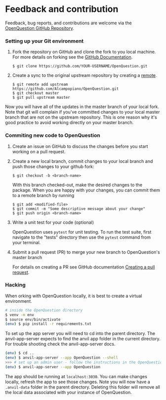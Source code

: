 # Feedback and contribution

Feedback, bug reports, and contributions are welcome via the 
[OpenQuestion GitHub Repository](http://github.com/Alcampopiano/OpenQuestion/).

### Setting up your Git environment

1. Fork the repository on GitHub and clone the fork to you local
machine. For more details on forking see the [GitHub
Documentation](https://help.github.com/en/articles/fork-a-repo).
    
    ```
    $ git clone https://github.com/YOUR-USERNAME/OpenQuestion.git
    ```

2. Create a sync to the original upstream repository by creating a 
[remote](https://help.github.com/en/github/collaborating-with-issues-and-pull-requests/configuring-a-remote-for-a-fork).

    ```
    $ git remote add upstream https://github.com/Alcampopiano/OpenQuestion.git
    $ git checkout master
    $ git pull upstream master
    ```

Now you will have all of the updates in the master branch of your local fork.
Note that git will complain if you've committed changes to your local master
branch that are not on the upstream repository. This is one reason why it's good practice to avoid
working directly on your master branch.

### Commiting new code to OpenQuestion

1. Create an issue on GitHub to discuss the changes before you start working on a pull request.

2. Create a new local branch, commit changes to your local branch and push those changes to your github fork:

    ```
    $ git checkout -b <branch-name>
    ```
    
    With this branch checked-out, make the desired changes to the package.
    When you are happy with your changes, you can commit them to a remote branch by running
    
    ```
    $ git add <modified-file>
    $ git commit -m "Some descriptive message about your change"
    $ git push origin <branch-name>
    ```

3. Write a unit test for your code (optional)

    OpenQuestion uses `pytest` for unit testing. To run the test suite,
    first navigate to the "tests" directory then use the `pytest` command from your terminal.

4. Submit a pull request (PR) to merge your new branch to OpenQuestion's master branch

    For details on creating a PR see GitHub documentation [Creating a pull
    request](https://help.github.com/en/articles/creating-a-pull-request). 


### Hacking

When orking with OpenQuestion locally, it is best to create a virtual environment.

```bash
# inside the OpenQuestion directory
$ venv -m env
$ source env/bin/activate
(env) $ pip install -r requirements.txt
```

To set up the app server you will need to cd into the parent directory. The anvil-app-server expects to find the anvil app folder in the current directory. For trouble shooting check the anvil-app-server docs.

```bash
(env) $ cd ..
(env) $ anvil-app-server --app OpenQuestion --shell
>>> # set up an admin user - follow the instructions in the OpenQuestion docs
(env) $ anvil-app-server --app OpenQuestion
```

The app should be running at `localhost:3030`. You can make changes locally, refresh the app to see those changes.
Note you will now have a `.anvil-data` folder in the parent directory. Deleting this folder will remove all the local data  associated with your instance of OpenQuestion.